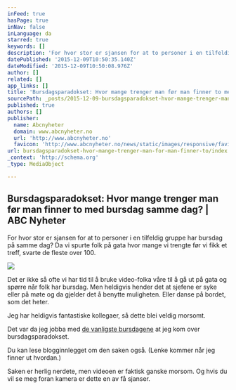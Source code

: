 ```yaml
---
inFeed: true
hasPage: true
inNav: false
inLanguage: da
starred: true
keywords: []
description: 'For hvor stor er sjansen for at to personer i en tilfeldig gruppe har bursdag på samme dag? Det avhenger selvsagt av hvor stor gruppen er. Da vi spurte folk på gata hvor mange vi trengte før vi fikk et treff, svarte de fleste over 100.'
datePublished: '2015-12-09T10:50:35.140Z'
dateModified: '2015-12-09T10:50:08.976Z'
author: []
related: []
app_links: []
title: 'Bursdagsparadokset: Hvor mange trenger man før man finner to med bursdag samme dag? | ABC Nyheter'
sourcePath: _posts/2015-12-09-bursdagsparadokset-hvor-mange-trenger-man-for-man-finner-to.md
published: true
authors: []
publisher:
  name: Abcnyheter
  domain: www.abcnyheter.no
  url: 'http://www.abcnyheter.no'
  favicon: 'http://www.abcnyheter.no/news/static/images/responsive/favicons/favicon.ico'
url: bursdagsparadokset-hvor-mange-trenger-man-for-man-finner-to/index.html
_context: 'http://schema.org'
_type: MediaObject

---
```

<article style=""><h1>Bursdagsparadokset: Hvor mange trenger man før man finner to med bursdag samme dag? | ABC Nyheter</h1><p>For hvor stor er sjansen for at to personer i en tilfeldig gruppe har bursdag på samme dag? Da vi spurte folk på gata hvor mange vi trengte før vi fikk et treff, svarte de fleste over 100.</p><img src="https://s3-us-west-2.amazonaws.com/the-grid-img/p/df0f4aea8fb6dda806686c3837aee382bf73ced3.jpg" /></article>

Det er ikke så ofte vi har tid til å bruke video-folka våre til å gå ut på gata og spørre når folk har bursdag. Men heldigvis hender det at sjefene er syke eller på møte og da gjelder det å benytte muligheten. Eller danse på bordet, som det heter.

Jeg har heldigvis fantastiske kollegaer, så dette blei veldig morsomt. 

Det var da jeg jobba med [de vanligste bursdagene][0] at jeg kom over bursdagsparadokset.

Du kan lese blogginnlegget om den saken også. (Lenke kommer når jeg finner ut hvordan.)

Saken er herlig nerdete, men videoen er faktisk ganske morsom. Og hvis du vil se meg foran kamera er dette en av få sjanser.

[0]: http://abcnyheter.no/artikkel/194941470